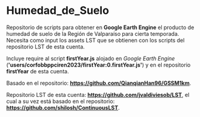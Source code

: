 # Humedad_de_Suelo
Repositorio de scripts para obtener en __Google Earth Engine__ el producto de humedad de suelo de la Región de Valparaíso para cierta temporada. Necesita como input los assets LST que se obtienen con los scripts del repositorio LST de esta cuenta.

Incluye require al script **firstYear.js** alojado en _Google Earth Engine_ (**'users/corfobbppciren2023/firstYear:0.firstYear.js'**) y en el repositorio **firstYear** de esta cuenta.

Basado en el repositorio:
__https://github.com/QianqianHan96/GSSM1km__.

Repositorio LST de esta cuenta:
__https://github.com/jvaldiviesob/LST__,
el cual a su vez está basado en el repositorio:
__https://github.com/shilosh/ContinuousLST__.
